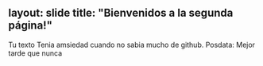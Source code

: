 layout: slide
title: "Bienvenidos a la segunda página!"
---
Tu texto
Tenia amsiedad cuando no sabia mucho de github. Posdata: Mejor tarde que nunca

